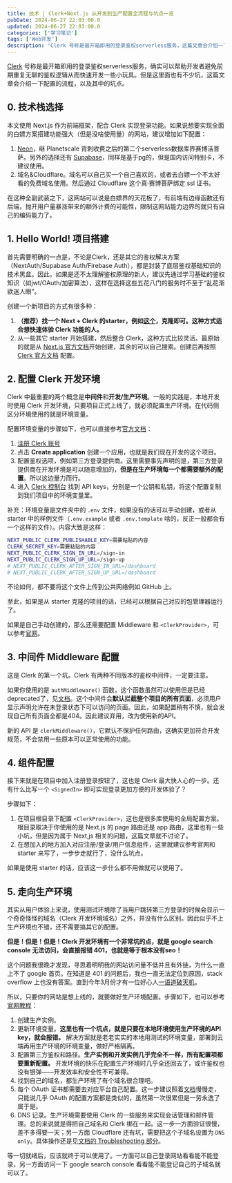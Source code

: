 ```yaml
---
title: 技术 | Clerk+Next.js 从开发到生产配置全流程与坑点一览
pubDate: 2024-06-27 22:03:00.0
updated: 2024-06-27 22:03:00.0
categories: ['学习笔记']
tags: ['Web开发']
description: 'Clerk 号称是最开箱即用的登录鉴权serverless服务，这篇文章会介绍一下配置的流程，以及其中的坑点'
---
```


[Clerk](https://clerk.com/) 号称是最开箱即用的登录鉴权serverless服务，确实可以帮助开发者避免前期重复无聊的鉴权逻辑从而快速开发一些小玩具。但是这里面也有不少坑，这篇文章会介绍一下配置的流程，以及其中的坑点。

## 0. 技术栈选择

本文使用 Next.js 作为前端框架，配合 Clerk 实现登录功能。如果说想要实现全面的白嫖方案搭建功能强大（但是没啥使用量）的网站，建议增加如下配置：

1. [Neon](https://neon.tech/)，继 Planetscale 背刺收费之后的第二个serverless数据库界赛博活菩萨。另外的选择还有 [Supabase](https://supabase.com/)，同样是基于pg的，但是国内访问特别卡，不建议使用。
2. 域名&Cloudflare。域名可以自己买一个自己喜欢的，或者去白嫖一个不太好看的免费域名使用。然后通过 Cloudflare 这个真·赛博菩萨绑定 ssl 证书。

在这种全副武装之下，这网站可以说是白嫖界的天花板了，有前端有边缘函数还有后端，抛开用户量暴涨带来的额外计费的可能性，限制这网站能力边界的就只有自己的编码能力了。

## 1. Hello World! 项目搭建

首先需要明确的一点是，不论是Clerk，还是其它的鉴权解决方案（NextAuth/Supabase Auth/Firebase Auth），都是封装了底层鉴权基础知识的技术黑盒。因此，如果是还不太理解鉴权原理的新人，建议先通过学习基础的鉴权知识（如jwt/OAuth/加密算法），这样在选择这些五花八门的服务时不至于“乱花渐欲迷人眼”。

创建一个新项目的方式有很多种：

1. **（推荐）找一个 Next + Clerk 的starter，例如[这个](https://github.com/clerk/clerk-nextjs-demo-app-router)，克隆即可。这种方式适合想快速体验 Clerk 功能的人。**
2. 从一些其它 starter 开始搭建，然后整合 Clerk，这种方式比较灵活。最原始的就是从 [Next.js 官方文档](https://nextjs.org/docs/getting-started/installation)开始创建，其余的可以自己搜索。创建后再按照 [Clerk 官方文档](https://clerk.com/docs/quickstarts/nextjs) 配置。

## 2. 配置 Clerk 开发环境

Clerk 中最重要的两个概念是**中间件**和**开发/生产环境**。一般的实践是，本地开发时使用 Clerk 开发环境，只要项目正式上线了，就必须配置生产环境。在代码侧区分环境使用的就是环境变量。

配置环境变量的步骤如下，也可以直接参考[官方文档](https://clerk.com/docs/quickstarts/setup-clerk)：

1. [注册 Clerk 账号](https://dashboard.clerk.com/sign-up)
2. 点击 **Create application** 创建一个应用，也就是我们现在开发的这个项目。
3. 配置鉴权选项，例如第三方登录提供商。这里需要事先声明的是，第三方登录提供商在开发环境是可以随意增加的，**但是在生产环境每一个都需要额外的配置**。所以这边量力而行。
4. 进入 [Clerk 控制台](https://dashboard.clerk.com/last-active?path=api-keys) 找到 API keys，分别是一个公钥和私钥，将这个配置复制到我们项目中的环境变量里。

补充：环境变量是文件夹中的 `.env` 文件，如果没有的话可以手动创建，或者从 starter 中的样例文件（`.env.example` 或者 `.env.template` 啥的，反正一般都会有一个这样的文件）。内容大致是这样：

```bash
NEXT_PUBLIC_CLERK_PUBLISHABLE_KEY=需要粘贴的内容
CLERK_SECRET_KEY=需要粘贴的内容
NEXT_PUBLIC_CLERK_SIGN_IN_URL=/sign-in
NEXT_PUBLIC_CLERK_SIGN_UP_URL=/sign-up
# NEXT_PUBLIC_CLERK_AFTER_SIGN_IN_URL=/dashboard
# NEXT_PUBLIC_CLERK_AFTER_SIGN_UP_URL=/dashboard
```

不论如何，都不要将这个文件上传到公共网络例如 GitHub 上。

至此，如果是从 starter 克隆的项目的话，已经可以根据自己对应的包管理器运行了。

如果是自己手动创建的，那么还需要配置 Middleware 和 `<ClerkProvider>`，可以参考[官网](https://clerk.com/docs/quickstarts/nextjs)。

## 3. 中间件 Middleware 配置

这是 Clerk 的第一个坑。Clerk 有两种不同版本的鉴权中间件，一定要注意。

如果你使用的是 `authMiddleware()` 函数，这个函数虽然可以使用但是已经deprecated了，见[文档](https://clerk.com/docs/references/nextjs/auth-middleware)。这个中间件会**默认拦截整个项目的所有页面**，必须用户显示声明允许在未登录状态下可以访问的页面。因此，如果配置稍有不慎，就会发现自己所有页面全都是404。因此建议弃用，改为使用新的API。

新的 API 是 `clerkMiddleware()`，它默认不保护任何路由，这确实更加符合开发规范，不会禁用一些原本可以正常使用的功能。

## 4. 组件配置

接下来就是在项目中加入注册登录按钮了，这也是 Clerk 最大快人心的一步。还有什么比写一个 `<SignedIn>` 即可实现登录更加方便的开发体验了？

步骤如下：

1. 在项目根目录下配置 `<ClerkProvider>`，这也是很多库使用的全局配置方案。根目录取决于你使用的是 Next.js 的 page 路由还是 app 路由，这里也有一些小坑，但是因为属于 Next,js 相关的问题，这篇文章就不讨论了。
2. 在想加入的地方加入对应注册/登录/用户信息组件，这里就建议参考官网和 starter 来写了，一步步走就行了，没什么坑点。

如果是使用 starter 的话，应该这一步什么都不用做就可以使用了。

## 5. 走向生产环境

其实从用户体验上来说，使用测试环境除了当用户跳转第三方登录的时候会显示一个奇奇怪怪的域名（Clerk 开发环境域名）之外，并没有什么区别。因此似乎不上生产环境也不错，还不需要搞其它的配置。

**但是！但是！但是！Clerk 开发环境有一个非常坑的点，就是 google search console 无法访问，会直接报错 401，也就是等于根本没有seo！**

这个问题我很晚才发现，寻思着明明我的网站访问量不低并且有外链，为什么一直上不了 google 首页。在知道是 401 的问题后，我也一直无法定位到原因，stack overflow 上也没有答案。直到今年3月份才有一位好心人[一语道破天机](https://stackoverflow.com/questions/76816776/getting-unauthorised-401-for-my-nextjs-13-app-on-search-console)。

所以，只要你的网站是想上线的，就要做好生产环境配置。步骤如下，也可以参考[官网教程](https://clerk.com/docs/deployments/overview#deploy-your-clerk-app-to-production)：

1. 创建生产实例。
2. 更新环境变量。**这里也有一个坑点，就是只要在本地环境使用生产环境的API key，就会报错。** 解决方案就是老老实实的本地用测试的环境变量，部署到云端再用生产环境的环境变量，做好严格隔离。
3. 配置第三方鉴权和路径。**生产实例和开发实例几乎完全不一样，所有配置项都要重新配置。** 开发环境的快乐在配置生产环境时几乎全还回去了，或许鉴权也没有银弹——开发效率和安全性不可兼得。
4. 找到自己的域名，都生产环境了有个域名很合理吧。
5. 每个 OAuth 证书都需要去对应平台自己配置。这一步建议照着[文档](https://clerk.com/docs/authentication/social-connections/overview)慢慢走，只能说几乎 OAuth 的配置方案都是类似的，虽然第一次很累但是一劳永逸了属于是。
6. DNS 记录。生产环境需要使用 Clerk 的一些服务来实现会话管理和邮件管理。总的来说就是得把自己域名和 Clerk 绑在一起。这一步一方面验证很慢，差不多得要一天；另一方面 Cloudflare 还有坑，需要把这个子域名设置为 `DNS only`。具体操作还是见[文档的 Troubleshooting 部分](https://clerk.com/docs/deployments/overview#deploy-your-clerk-app-to-production)。

等一切就绪后，应该就终于可以使用了。一方面可以自己登录网站看看能不能登录，另一方面访问一下 google search console 看看能不能登记自己的子域名就可以了。

